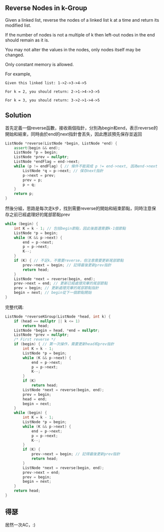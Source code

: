 ## Reverse Nodes in k-Group

Given a linked list, reverse the nodes of a linked list k at a time and return its modified list.

If the number of nodes is not a multiple of k then left-out nodes in the end should remain as it is.

You may not alter the values in the nodes, only nodes itself may be changed.

Only constant memory is allowed.

For example,

```
Given this linked list: 1->2->3->4->5

For k = 2, you should return: 2->1->4->3->5

For k = 3, you should return: 3->2->1->4->5 
```

## Solution

首先定義一個reverse函數，接收兩個指針，分別為begin和end，表示reverse的開始和結束，同時由於end的next指針會丟失，因此應該預先保存並返回

```cpp
ListNode *reverse(ListNode *begin, ListNode *end) {
	assert(begin && end);
	ListNode *p = begin;
	ListNode *prev = nullptr;
	ListNode *endFlag = end->next;
	while (p != endFlag) { // 條件不能寫成 p != end->next, 因為end->next reverse時會修改
		ListNode *q = p->next; // 保存next指針
		p->next = prev;
		prev = p;
		p = q;
	}
	return p;
}
```

然後分組，思路是每次走k步，找到需要reverse的開始和結束節點，同時注意保存之前已經處理好的尾部節點prev

```cpp
while (begin) {
	int K = k - 1; // 包括begin節點，因此後面還需要k-1個節點
	ListNode *p = begin;
	while (K && p->next) {
		end = p->next;
		p = p->next;
		K--;
	}
	if (K) { // 不足k，不需要reverse，但注意需要更新尾部節點
		prev->next = begin; // 記得最後更新prev指針
		return head;
	}
	ListNode *next = reverse(begin, end);
	prev->next = end; // 更新已經處理完畢的尾部節點
	prev = begin; // 更新處理完畢的尾部節點指針
	begin = next; // begin從下一個節點開始
}
```

完整代碼:

```cpp
ListNode *reverseKGroup(ListNode *head, int k) {
	if (head == nullptr || k <= 1)
		return head;
	ListNode *begin = head, *end = nullptr;
	ListNode *prev = nullptr;
	/* First reverse */
	if (begin) { // 第一次操作，需要更新head和prev指針
		int K = k - 1;
		ListNode *p = begin;
		while (K && p->next) {
			end = p->next;
			p = p->next;
			K--;
		}
		if (K)
			return head;
		ListNode *next = reverse(begin, end);
		prev = begin;
		head = end;
		begin = next;
	}
	while (begin) {
		int K = k - 1;
		ListNode *p = begin;
		while (K && p->next) {
			end = p->next;
			p = p->next;
			K--;
		}
		if (K) {
			prev->next = begin; // 記得最後更新prev指針
			return head;
		}
		ListNode *next = reverse(begin, end);
		prev->next = end;
		prev = begin;
		begin = next;
	}
	return head;
}
```

## 得瑟

居然一次AC，:)
